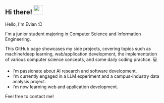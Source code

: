 ## Hi there! <img src="https://emojis.slackmojis.com/emojis/images/1680554188/65018/cat-roomba-exceptionally-fast.gif?1680554188" width="30"/> 

Hello, I'm Evian :D

I'm a junior student majoring in Computer Science and Information Engineering. 

This GitHub page showcases my side projects, covering topics such as machine/deep learning, wab/application development, the implementation of various computer science concepts, and some daily coding practice. 💻

- I'm passionate about AI research and software development.
- I'm currently engaged in a LLM experiment and a campus-industry data analysis project.
- I'm now learning web and application development.

Feel free to contact me! 

<!--
**Evian-Chen/Evian-Chen** is a ✨ _special_ ✨ repository because its `README.md` (this file) appears on your GitHub profile.

Here are some ideas to get you started:

- 🔭 I’m currently working on ...
- 🌱 I’m currently learning ...
- 👯 I’m looking to collaborate on ...
- 🤔 I’m looking for help with ...
- 💬 Ask me about ...
- 📫 How to reach me: ...
- 😄 Pronouns: ...
- ⚡ Fun fact: ...
-->
